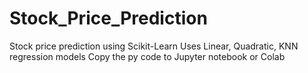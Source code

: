 # Stock_Price_Prediction
Stock price prediction using Scikit-Learn
Uses Linear, Quadratic, KNN regression models
Copy the py code to Jupyter notebook or Colab
